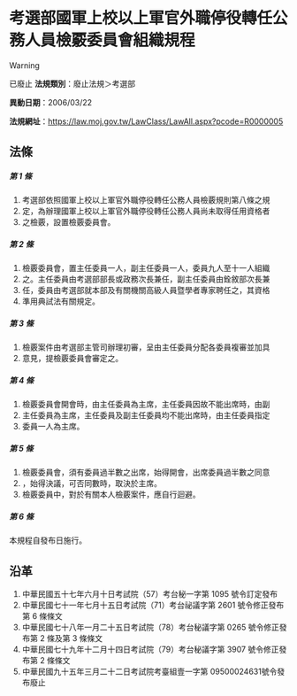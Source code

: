 # 考選部國軍上校以上軍官外職停役轉任公務人員檢覈委員會組織規程


> [!WARNING]
> 已廢止
**法規類別**：廢止法規＞考選部

**異動日期**：2006/03/22  

**法規網址**：https://law.moj.gov.tw/LawClass/LawAll.aspx?pcode=R0000005



## 法條
##### 第 1 條
1. 考選部依照國軍上校以上軍官外職停役轉任公務人員檢覈規則第八條之規
1. 定，為辦理國軍上校以上軍官外職停役轉任公務人員尚未取得任用資格者
1. 之檢覈，設置檢覈委員會。

##### 第 2 條
1. 檢覈委員會，置主任委員一人，副主任委員一人，委員九人至十一人組織
1. 之。主任委員由考選部部長或政務次長兼任，副主任委員由銓敘部次長兼
1. 任，委員由考選部就本部及有關機關高級人員暨學者專家聘任之，其資格
1. 準用典試法有關規定。

##### 第 3 條
1. 檢覈案件由考選部主管司辦理初審，呈由主任委員分配各委員複審並加具
1. 意見，提檢覈委員會審定之。

##### 第 4 條
1. 檢覈委員會開會時，由主任委員為主席，主任委員因故不能出席時，由副
1. 主任委員為主席，主任委員及副主任委員均不能出席時，由主任委員指定
1. 委員一人為主席。

##### 第 5 條
1. 檢覈委員會，須有委員過半數之出席，始得開會，出席委員過半數之同意
1. ，始得決議，可否同數時，取決於主席。
1. 檢覈委員中，對於有關本人檢覈案件，應自行迴避。

##### 第 6 條
本規程自發布日施行。

## 沿革
1. 中華民國五十七年六月十日考試院（57）考台秘一字第 1095 號令訂定發布
1. 中華民國七十一年七月十五日考試院（71）考台祕議字第 2601 號令修正發布第 6  條條文
1. 中華民國七十八年一月二十五日考試院（78）考台秘議字第 0265 號令修正發布第 2  條及第 3  條條文
1. 中華民國七十九年十二月十四日考試院（79）考台秘議字第 3907 號令修正發布第 2  條條文
1. 中華民國九十五年三月二十二日考試院考臺組壹一字第 09500024631號令發布廢止
